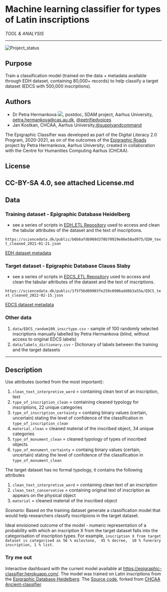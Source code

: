 # Machine learning classifier for types of Latin inscriptions
*TOOL & ANALYSIS*

---

![Project_status](https://img.shields.io/badge/status-in__progress-brightgreen "Project status logo")

## Purpose
Train a classification model (trained on the data + metadata available through EDH dataset, containing 80,000+ records) to help classify a target dataset (EDCS with 500,000 inscriptions).

## Authors
* Dr Petra Hermankova [![](https://orcid.org/sites/default/files/images/orcid_16x16.png)](https://orcid.org/0000-0002-6349-0540), postdoc, SDAM project, Aarhus University, petra.hermankova@cas.au.dk, [@petrifiedvoices](https://github.com/petrifiedvoices)
* Jan Kostkan, CHCAA, Aarhus University,[@supplyandcommand](https://github.com/supplyandcommand)

The Epigraphic Classifier was developed as part of the Digital Literacy 2.0 Program, 2020-2021, as on of the outcomes of the [Epigraphic Roads](https://github.com/sdam-au/epigraphic_roads/) project by Petra Hermankova, Aarhus University; created in collaboration with the Centre for Humanities Computing Aarhus (CHCAA).

## License
CC-BY-SA 4.0, see attached License.md
---

## Data

### Training dataset - Epigraphic Database Heidelberg
- see a series of scripts in [EDH_ETL Repository](https://github.com/sdam-au/EDH_ETL) used to access and clean the tabular attributes of the dataset and the text of inscriptions.

`https://sciencedata.dk/public/b6b6afdb969d378b70929e86e58ad975/EDH_text_cleaned_2021-01-21.json`

[EDH dataset metadata](https://docs.google.com/spreadsheets/d/1O_4EH-POKqUgq5K-B1DbbJQ8WWF0NQ6s12dCiW29MbA/edit?usp=sharing)

### Target dataset - Epigraphic Database Clauss Slaby
- see a series of scripts in [EDCS_ETL Repository](https://github.com/sdam-au/EDCS_ETL) used to access and clean the tabular attributes of the dataset and the text of inscriptions.

`https://sciencedata.dk/public/1f5f56d09903fe259c0906add8b3a55e/EDCS_text_cleaned_2022-02-15.json` 

[EDCS dataset metadata](https://docs.google.com/spreadsheets/d/17k4quLM6RiEu821n3caitK8labzuurIGmzf0W1bHnss/edit?usp=sharing)


### Other data
1. `data/EDCS_random100_inscrtype.csv` - sample of 100 randomly selected inscriptions manually labelled by Petra Hermankova (blind, without access to original EDCS labels)
2. `data/labels_dictionary.csv` - Dictionary of labels between the training and the target datasets

---

## Description

Use attributes (sorted from the most important):

1. `clean_text_interpretive_word` = containing clean text of an inscription, text
2. `type_of_inscription_clean` = containing cleaned typology for inscriptions, 22 unique categories
3. `type_of_inscription_certainty` = containg binary values (certain, uncertain) stating the level of confidence of the classification in `type_of_inscription_clean` 
4. `material_clean` = cleaned material of the inscribed object, 34 unique categories
5. `type_of_monument_clean` = cleaned typology of types of inscribed objects
6. `type_of_monument_certainty` = containg binary values (certain, uncertain) stating the level of confidence of the classification in `type_of_monument_clean`

The target dataset has no formal typology, it contains the following attributes 
1. `clean_text_interpretive_word` = containing clean text of an inscription
2. `clean_text_conservative` = containing original text of inscription as appears on the physical object
2. `material` = cleaned material of the inscribed object

*Scenario:* 
Based on the training dataset generate a classification model that would help researchers classify inscritpions in the target dataset. 

Ideal envisioned outcome of the model - numeric representation of a probability with which an inscription X from the target dataset falls into the categorisation of inscription types. For example, `inscription X from target dataset is categorised as 56 % milestone,  45 % decree,  10 % funerary inscription, 1 % list.`

### Try me out
Interactive dashboard with the current model available at https://epigraphic-classifier.herokuapp.com/.
The model was trained on Latin inscriptions from the [Epigraphic Database Heidelberg](https://edh-www.adw.uni-heidelberg.de/). The [Source code](https://github.com/petrifiedvoices/ancient-classifier), forked from [CHCAA Ancient-classifier](https://github.com/centre-for-humanities-computing/ancient-classifier/).



